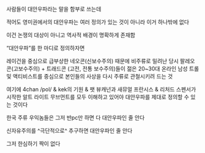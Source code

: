 사람들이 대안우파라는 말을 함부로 쓰는데

적어도 영미권에서의 대안우파는 여러 정의가 있는 것이 아니라 이거 하나밖에 없다

이건 논쟁의 대상이 아니고 역사적 배경이 명확하게 존재함

“대안우파”를 한 마디로 정의하자면

레이건을 중심으로 급부상한 네오콘(신보수주의) 때문에 비주류로 밀려난 당시 팔레오콘(고보수주의) + 트래드콘 (고전, 전통 보수주의)들이 젊은 20~30대 온라인 남성 트롤 및 액티비스트를 중심으로 본인들의 사상을 다시 주류로 관철시키려 드는 것 

여기에 4chan /pol/ & kek의 기원 & 팻 뷰캐넌과 새뮤얼 프란시스 & 리처드 스펜서가 시작한 알트 라이트 무브먼트를 모두 이해하고 있어야 대안우파를 제대로 정의할 수 있는 것이다

한국 주류 우익놈들은 그저 반pc만 하면 다 대안우파인 줄 안다

신자유주의를 ^극단적으로^ 추구하면 대안우파인 줄 안다

그저 한심하기 짝이 없다